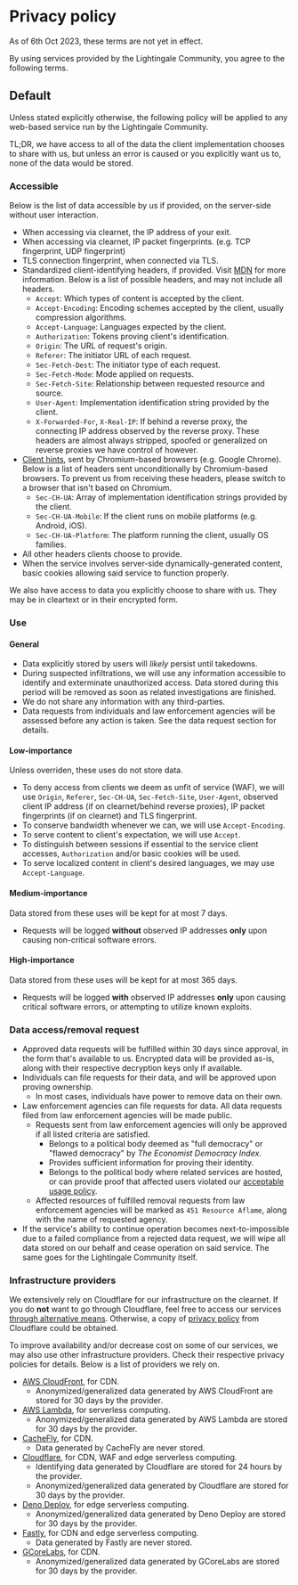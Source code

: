 # Privacy policy
As of 6th Oct 2023, these terms are not yet in effect.

By using services provided by the Lightingale Community, you agree to the following terms.

## Default
Unless stated explicitly otherwise, the following policy will be applied to any web-based service run by the Lightingale Community.

TL;DR, we have access to all of the data the client implementation chooses to share with us, but unless an error is caused or you explicitly want us to, none of the data would be stored.

### Accessible
Below is the list of data accessible by us if provided, on the server-side without user interaction.

* When accessing via clearnet, the IP address of your exit.
* When accessing via clearnet, IP packet fingerprints. (e.g. TCP fingerprint, UDP fingerprint)
* TLS connection fingerprint, when connected via TLS.
* Standardized client-identifying headers, if provided. Visit [MDN](https://developer.mozilla.org/en-US/docs/Web/HTTP/Headers) for more information. Below is a list of possible headers, and may not include all headers.
  * `Accept`: Which types of content is accepted by the client.
  * `Accept-Encoding`: Encoding schemes accepted by the client, usually compression algorithms.
  * `Accept-Language`: Languages expected by the client.
  * `Authorization`: Tokens proving client's identification.
  * `Origin`: The URL of request's origin.
  * `Referer`: The initiator URL of each request.
  * `Sec-Fetch-Dest`: The initiator type of each request.
  * `Sec-Fetch-Mode`: Mode applied on requests.
  * `Sec-Fetch-Site`: Relationship between requested resource and source.
  * `User-Agent`: Implementation identification string provided by the client.
  * `X-Forwarded-For`, `X-Real-IP`: If behind a reverse proxy, the connecting IP address observed by the reverse proxy. These headers are almost always stripped, spoofed or generalized on reverse proxies we have control of however.
* [Client hints](https://developer.mozilla.org/en-US/docs/Web/HTTP/Client_hints), sent by Chromium-based browsers (e.g. Google Chrome). Below is a list of headers sent unconditionally by Chromium-based browsers. To prevent us from receiving these headers, please switch to a browser that isn't based on Chromium.
  * `Sec-CH-UA`: Array of implementation identification strings provided by the client.
  * `Sec-CH-UA-Mobile`: If the client runs on mobile platforms (e.g. Android, iOS).
  * `Sec-CH-UA-Platform`: The platform running the client, usually OS families.
* All other headers clients choose to provide.
* When the service involves server-side dynamically-generated content, basic cookies allowing said service to function properly.

We also have access to data you explicitly choose to share with us. They may be in cleartext or in their encrypted form.

### Use
#### General
* Data explicitly stored by users will *likely* persist until takedowns.
* During suspected infiltrations, we will use any information accessible to identify and exterminate unauthorized access. Data stored during this period will be removed as soon as related investigations are finished.
* We do not share any information with any third-parties.
* Data requests from individuals and law enforcement agencies will be assessed before any action is taken. See the data request section for details.

#### Low-importance
Unless overriden, these uses do not store data.

* To deny access from clients we deem as unfit of service (WAF), we will use `Origin`, `Referer`, `Sec-CH-UA`, `Sec-Fetch-Site`, `User-Agent`, observed client IP address (if on clearnet/behind reverse proxies), IP packet fingerprints (if on clearnet) and TLS fingerprint.
* To conserve bandwidth whenever we can, we will use `Accept-Encoding`.
* To serve content to client's expectation, we will use `Accept`.
* To distinguish between sessions if essential to the service client accesses, `Authorization` and/or basic cookies will be used.
* To serve localized content in client's desired languages, we may use `Accept-Language`.

#### Medium-importance
Data stored from these uses will be kept for at most 7 days.

* Requests will be logged **without** observed IP addresses **only** upon causing non-critical software errors.

#### High-importance
Data stored from these uses will be kept for at most 365 days.

* Requests will be logged **with** observed IP addresses **only** upon causing critical software errors, or attempting to utilize known exploits.

### Data access/removal request
* Approved data requests will be fulfilled within 30 days since approval, in the form that's available to us. Encrypted data will be provided as-is, along with their respective decryption keys only if available.
* Individuals can file requests for their data, and will be approved upon proving ownership.
  * In most cases, individuals have power to remove data on their own.
* Law enforcement agencies can file requests for data. All data requests filed from law enforcement agencies will be made public.
  * Requests sent from law enforcement agencies will only be approved if all listed criteria are satisfied.
    * Belongs to a political body deemed as "full democracy" or "flawed democracy" by *The Economist Democracy Index*.
    * Provides sufficient information for proving their identity.
    * Belongs to the political body where related services are hosted, or can provide proof that affected users violated our [acceptable usage policy](./aup.html).
  * Affected resources of fulfilled removal requests from law enforcement agencies will be marked as `451 Resource Aflame`, along with the name of requested agency.
* If the service's ability to continue operation becomes next-to-impossible due to a failed compliance from a rejected data request, we will wipe all data stored on our behalf and cease operation on said service. The same goes for the Lightingale Community itself.

### Infrastructure providers
We extensively rely on Cloudflare for our infrastructure on the clearnet. If you do **not** want to go through Cloudflare, feel free to access our services [through alternative means](https://ltgc.cc/about.htm#access). Otherwise, a copy of [privacy policy](https://www.cloudflare.com/en-gb/privacypolicy/) from Cloudflare could be obtained.

To improve availability and/or decrease cost on some of our services, we may also use other infrastructure providers. Check their respective privacy policies for details. Below is a list of providers we rely on.

* [AWS CloudFront](https://aws.amazon.com/cloudfront/), for CDN.
  * Anonymized/generalized data generated by AWS CloudFront are stored for 30 days by the provider.
* [AWS Lambda](aws.amazon.com/lambda/), for serverless computing.
  * Anonymized/generalized data generated by AWS Lambda are stored for 30 days by the provider.
* [CacheFly](https://www.cachefly.com), for CDN.
  * Data generated by CacheFly are never stored.
* [Cloudflare](https://cloudflare.com), for CDN, WAF and edge serverless computing.
  * Identifying data generated by Cloudflare are stored for 24 hours by the provider.
  * Anonymized/generalized data generated by Cloudflare are stored for 30 days by the provider.
* [Deno Deploy](https://deno.com/deploy/), for edge serverless computing.
  * Anonymized/generalized data generated by Deno Deploy are stored for 30 days by the provider.
* [Fastly](https://fastly.com/fast-forward), for CDN and edge serverless computing.
  * Data generated by Fastly are never stored.
* [GCoreLabs](https://gcorelabs.com), for CDN.
  * Anonymized/generalized data generated by GCoreLabs are stored for 30 days by the provider.